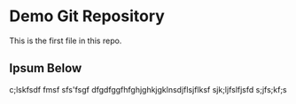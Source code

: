 
# Demo Git Repository

This is the first file in this repo. 

## Ipsum Below

c;lskfsdf
fmsf
sfs'fsgf
dfgdfggfhfghjghkjgklnsdjflsjflksf
sjk;ljfslfjsfd
s;jfs;kf;s


